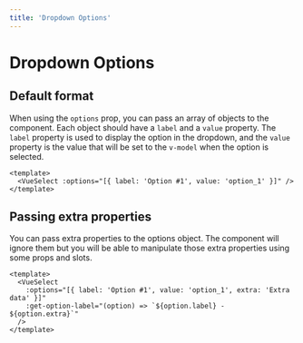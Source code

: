 ```yaml
---
title: 'Dropdown Options'
---
```


# Dropdown Options

## Default format

When using the `options` prop, you can pass an array of objects to the component. Each object should have a `label` and a `value` property. The `label` property is used to display the option in the dropdown, and the `value` property is the value that will be set to the `v-model` when the option is selected.

```vue
<template>
  <VueSelect :options="[{ label: 'Option #1', value: 'option_1' }]" />
</template>
```

## Passing extra properties

You can pass extra properties to the options object. The component will ignore them but you will be able to manipulate those extra properties using some props and slots.

```vue
<template>
  <VueSelect
    :options="[{ label: 'Option #1', value: 'option_1', extra: 'Extra data' }]"
    :get-option-label="(option) => `${option.label} - ${option.extra}`"
  />
</template>
```
